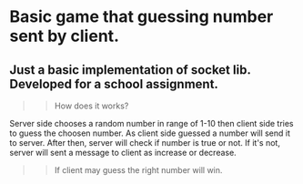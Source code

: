 # Basic game that guessing number sent by client.

## Just a basic implementation of socket lib. Developed for a school assignment. 

>>How does it works?

Server side chooses a random number in range of 1-10 then client side tries to guess the choosen number.
As client side guessed a number will send it to server. After then, server will check if number is true or not.
If it's not, server will sent a message to client as increase or decrease.
>> If client may guess the right number will win.
